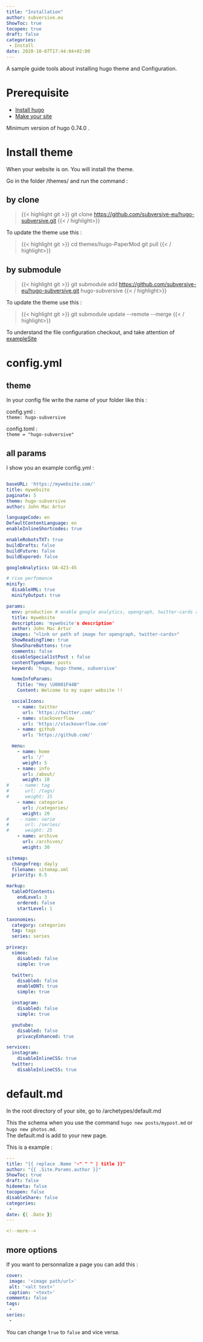 ```yaml
---
title: "Installation"
author: subversive.eu
ShowToc: true
tocopen: true
draft: false
categories:
 - Install
date: 2020-10-07T17:44:04+02:00
---
```


A sample guide tools about installing hugo theme and Configuration.
<!--more-->

# Prerequisite

- [Install hugo](https://gohugo.io/getting-started/installing/)
- [Make your site](https://gohugo.io/getting-started/quick-start/)

Minimum version of hugo 0.74.0 .

# Install theme

When your website is on. You will install the theme.

Go in the folder /themes/ and run the command :

## by clone


> {{< highlight git >}}
  git clone https://github.com/subversive-eu/hugo-subversive.git
{{< / highlight>}}

To update the theme use this :

> {{< highlight git >}}
cd themes/hugo-PaperMod
git pull
{{< / highlight>}}

## by submodule

> {{< highlight git >}}
  git submodule add https://github.com/subversive-eu/hugo-subversive.git hugo-subversive
{{< / highlight>}}

To update the theme use this :

> {{< highlight git >}}
git submodule update --remote --merge
{{< / highlight>}}

To understand the file configuration checkout, and take attention of [exampleSite](https://github.com/subversive-eu/hugo-subversive/tree/exampleSite)

# config.yml

## theme

In your config file write the name of your folder like this :

config.yml :  
`theme: hugo-subversive`

config.toml :  
`theme = "hugo-subversive"`

## all params

I show you an example config.yml :


```yml

baseURL: 'https://mywebsite.com/'
title: mywebsite
paginate: 5
theme: hugo-subversive
author: John Mac Artur

languageCode: en
DefaultContentLanguage: en
enableInlineShortcodes: true

enableRobotsTXT: true
buildDrafts: false
buildFuture: false
buildExpored: false

googleAnalytics: UA-423-45

# rise perfomance
minify:
  disableXML: true
  minifyOutput: true

params:
  env: production # enable google analytics, opengraph, twitter-cards and schema.
  title: mywebsite
  description: 'mywebsite's description'
  author: John Mac Artur
  images: "<link or path of image for opengraph, twitter-cards>"
  ShowReadingTime: true
  ShowShareButtons: true
  comments: false
  disableSpecial1stPost : false
  contentTypeName: posts
  keyword: 'hugo, hugo-theme, subversive'

  homeInfoParams:
    Title: "Hey \U0001F44B"
    Content: Welcome to my super website !! 

  socialIcons:
    - name: twitter
      url: 'https://twitter.com/'
    - name: stackoverflow
      url: 'https://stackoverflow.com'
    - name: github
      url: 'https://github.com/'

  menu:
    - name: home
      url: '/'
      weight: 5
    - name: info
      url: /about/
      weight: 10
#    - name: tag
#      url: /tags/
#      weight: 15
    - name: categorie
      url: /categories/
      weight: 20
#    - name: serie
#      url: /series/
#      weight: 25
    - name: archive   
      url: /archives/
      weight: 30

sitemap:
  changefreq: dayly
  filename: sitemap.xml
  priority: 0.5

markup:
  tableOfContents:
    endLevel: 3
    ordered: false
    startLevel: 1

taxonomies:
  category: categories
  tag: tags
  series: series

privacy:
  vimeo:
    disabled: false
    simple: true

  twitter:
    disabled: false
    enableDNT: true
    simple: true

  instagram:
    disabled: false
    simple: true

  youtube:
    disabled: false
    privacyEnhanced: true

services:
  instagram:
    disableInlineCSS: true
  twitter:
    disableInlineCSS: true

```

# default.md

In the root directory of your site, go to /archetypes/default.md

This the schema when you use the command `hugo new posts/mypost.md` or `hugo new photos.md`.  
The default.md is add to your new page.

This is a example :

```yml
---
title: "{{ replace .Name "-" " " | title }}"
author: "{{ .Site.Params.author }}"
ShowToc: true
draft: false
hidemeta: false
tocopen: false
disableShare: false
categories:
 - 
date: {{ .Date }}
---

<!--more-->
```

## more options

If you want to personnalize a page you can add this :  

```yml
cover:
 image: '<image path/url>'
 alt: '<alt text>'
 caption: '<text>'
comments: false
tags:
 -
series:
 - 
```

You can change ̀`true` to `false` and vice versa.